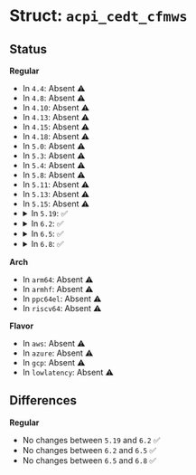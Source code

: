 # Struct: <code>acpi_cedt_cfmws</code>

## Status
<b>Regular</b>
<ul>
<li>
In <code>4.4</code>: Absent ⚠️
</li>
<li>
In <code>4.8</code>: Absent ⚠️
</li>
<li>
In <code>4.10</code>: Absent ⚠️
</li>
<li>
In <code>4.13</code>: Absent ⚠️
</li>
<li>
In <code>4.15</code>: Absent ⚠️
</li>
<li>
In <code>4.18</code>: Absent ⚠️
</li>
<li>
In <code>5.0</code>: Absent ⚠️
</li>
<li>
In <code>5.3</code>: Absent ⚠️
</li>
<li>
In <code>5.4</code>: Absent ⚠️
</li>
<li>
In <code>5.8</code>: Absent ⚠️
</li>
<li>
In <code>5.11</code>: Absent ⚠️
</li>
<li>
In <code>5.13</code>: Absent ⚠️
</li>
<li>
In <code>5.15</code>: Absent ⚠️
</li>
<li>
<details>
<summary>In <code>5.19</code>: ✅</summary>

```c
struct acpi_cedt_cfmws {
    struct acpi_cedt_header header;
    u32 reserved1;
    u64 base_hpa;
    u64 window_size;
    u8 interleave_ways;
    u8 interleave_arithmetic;
    u16 reserved2;
    u32 granularity;
    u16 restrictions;
    u16 qtg_id;
    u32 interleave_targets[0];
};
```
</details>
</li>
<li>
<details>
<summary>In <code>6.2</code>: ✅</summary>

```c
struct acpi_cedt_cfmws {
    struct acpi_cedt_header header;
    u32 reserved1;
    u64 base_hpa;
    u64 window_size;
    u8 interleave_ways;
    u8 interleave_arithmetic;
    u16 reserved2;
    u32 granularity;
    u16 restrictions;
    u16 qtg_id;
    u32 interleave_targets[0];
};
```
</details>
</li>
<li>
<details>
<summary>In <code>6.5</code>: ✅</summary>

```c
struct acpi_cedt_cfmws {
    struct acpi_cedt_header header;
    u32 reserved1;
    u64 base_hpa;
    u64 window_size;
    u8 interleave_ways;
    u8 interleave_arithmetic;
    u16 reserved2;
    u32 granularity;
    u16 restrictions;
    u16 qtg_id;
    u32 interleave_targets[0];
};
```
</details>
</li>
<li>
<details>
<summary>In <code>6.8</code>: ✅</summary>

```c
struct acpi_cedt_cfmws {
    struct acpi_cedt_header header;
    u32 reserved1;
    u64 base_hpa;
    u64 window_size;
    u8 interleave_ways;
    u8 interleave_arithmetic;
    u16 reserved2;
    u32 granularity;
    u16 restrictions;
    u16 qtg_id;
    u32 interleave_targets[0];
};
```
</details>
</li>
</ul>
<b>Arch</b>
<ul>
<li>
In <code>arm64</code>: Absent ⚠️
</li>
<li>
In <code>armhf</code>: Absent ⚠️
</li>
<li>
In <code>ppc64el</code>: Absent ⚠️
</li>
<li>
In <code>riscv64</code>: Absent ⚠️
</li>
</ul>
<b>Flavor</b>
<ul>
<li>
In <code>aws</code>: Absent ⚠️
</li>
<li>
In <code>azure</code>: Absent ⚠️
</li>
<li>
In <code>gcp</code>: Absent ⚠️
</li>
<li>
In <code>lowlatency</code>: Absent ⚠️
</li>
</ul>

## Differences
<b>Regular</b>
<ul>
<li>
No changes between <code>5.19</code> and <code>6.2</code> ✅
</li>
<li>
No changes between <code>6.2</code> and <code>6.5</code> ✅
</li>
<li>
No changes between <code>6.5</code> and <code>6.8</code> ✅
</li>
</ul>
